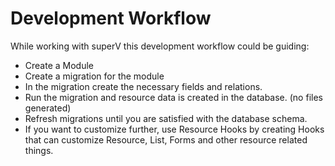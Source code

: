# Development Workflow

While working with superV this development workflow could be guiding:

- Create a Module
- Create a migration for the module
- In the migration create the necessary fields and relations.
- Run the migration and resource data is created in the database. (no files generated)
- Refresh migrations until you are satisfied with the database schema.
- If you want to customize further, use Resource Hooks by creating Hooks that can customize Resource, List, Forms and other resource related things.
